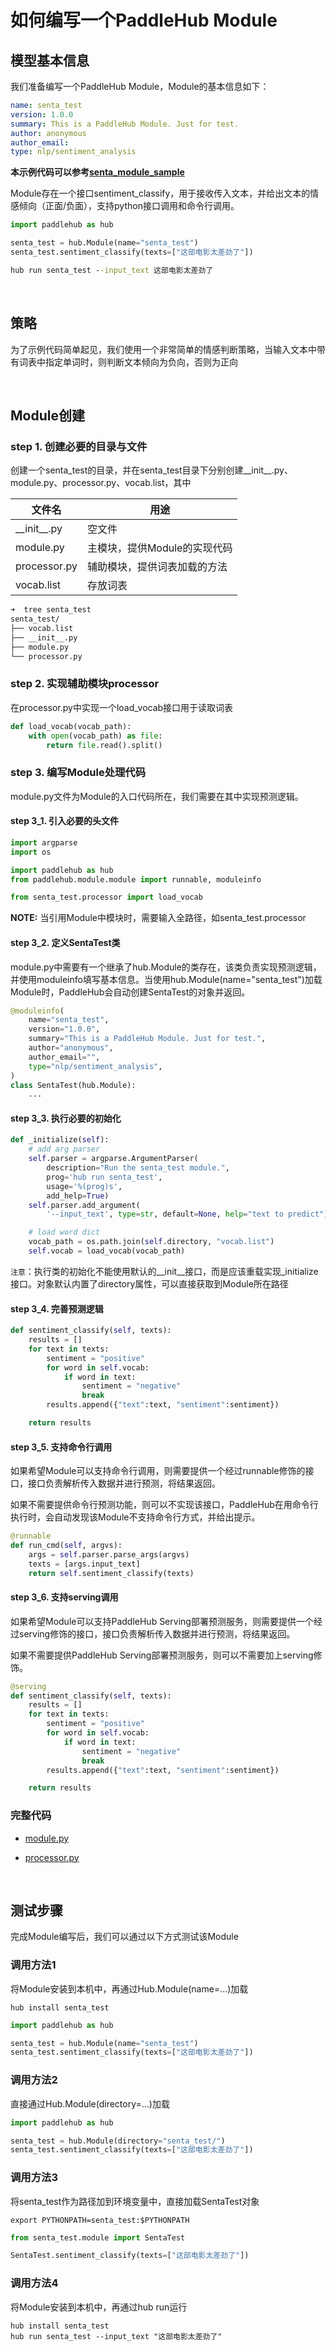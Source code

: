 # 如何编写一个PaddleHub Module

## 模型基本信息

我们准备编写一个PaddleHub Module，Module的基本信息如下：
```yaml
name: senta_test
version: 1.0.0
summary: This is a PaddleHub Module. Just for test.
author: anonymous
author_email:
type: nlp/sentiment_analysis
```

**本示例代码可以参考[senta_module_sample](../../demo/senta_module_sample/senta_test)**

Module存在一个接口sentiment_classify，用于接收传入文本，并给出文本的情感倾向（正面/负面），支持python接口调用和命令行调用。
```python
import paddlehub as hub

senta_test = hub.Module(name="senta_test")
senta_test.sentiment_classify(texts=["这部电影太差劲了"])
```
```cmd
hub run senta_test --input_text 这部电影太差劲了
```

<br/>

## 策略

为了示例代码简单起见，我们使用一个非常简单的情感判断策略，当输入文本中带有词表中指定单词时，则判断文本倾向为负向，否则为正向

<br/>

## Module创建

### step 1. 创建必要的目录与文件

创建一个senta_test的目录，并在senta_test目录下分别创建__init__.py、module.py、processor.py、vocab.list，其中

|文件名|用途|
|-|-|
|\_\_init\_\_.py|空文件|
|module.py|主模块，提供Module的实现代码|
|processor.py|辅助模块，提供词表加载的方法|
|vocab.list|存放词表|

```cmd
➜  tree senta_test
senta_test/
├── vocab.list
├── __init__.py
├── module.py
└── processor.py
```
### step 2. 实现辅助模块processor

在processor.py中实现一个load_vocab接口用于读取词表
```python
def load_vocab(vocab_path):
    with open(vocab_path) as file:
        return file.read().split()
```

### step 3. 编写Module处理代码

module.py文件为Module的入口代码所在，我们需要在其中实现预测逻辑。

#### step 3_1. 引入必要的头文件
```python
import argparse
import os

import paddlehub as hub
from paddlehub.module.module import runnable, moduleinfo

from senta_test.processor import load_vocab
```
**NOTE:** 当引用Module中模块时，需要输入全路径，如senta_test.processor

#### step 3_2. 定义SentaTest类
module.py中需要有一个继承了hub.Module的类存在，该类负责实现预测逻辑，并使用moduleinfo填写基本信息。当使用hub.Module(name="senta_test")加载Module时，PaddleHub会自动创建SentaTest的对象并返回。
```python
@moduleinfo(
    name="senta_test",
    version="1.0.0",
    summary="This is a PaddleHub Module. Just for test.",
    author="anonymous",
    author_email="",
    type="nlp/sentiment_analysis",
)
class SentaTest(hub.Module):
    ...
```
#### step 3_3. 执行必要的初始化
```python
def _initialize(self):
    # add arg parser
    self.parser = argparse.ArgumentParser(
        description="Run the senta_test module.",
        prog='hub run senta_test',
        usage='%(prog)s',
        add_help=True)
    self.parser.add_argument(
        '--input_text', type=str, default=None, help="text to predict")

    # load word dict
    vocab_path = os.path.join(self.directory, "vocab.list")
    self.vocab = load_vocab(vocab_path)
```
`注意`：执行类的初始化不能使用默认的__init__接口，而是应该重载实现_initialize接口。对象默认内置了directory属性，可以直接获取到Module所在路径
#### step 3_4. 完善预测逻辑
```python
def sentiment_classify(self, texts):
    results = []
    for text in texts:
        sentiment = "positive"
        for word in self.vocab:
            if word in text:
                sentiment = "negative"
                break
        results.append({"text":text, "sentiment":sentiment})

    return results
```
#### step 3_5. 支持命令行调用
如果希望Module可以支持命令行调用，则需要提供一个经过runnable修饰的接口，接口负责解析传入数据并进行预测，将结果返回。

如果不需要提供命令行预测功能，则可以不实现该接口，PaddleHub在用命令行执行时，会自动发现该Module不支持命令行方式，并给出提示。
```python
@runnable
def run_cmd(self, argvs):
    args = self.parser.parse_args(argvs)
    texts = [args.input_text]
    return self.sentiment_classify(texts)
```
#### step 3_6. 支持serving调用

如果希望Module可以支持PaddleHub Serving部署预测服务，则需要提供一个经过serving修饰的接口，接口负责解析传入数据并进行预测，将结果返回。

如果不需要提供PaddleHub Serving部署预测服务，则可以不需要加上serving修饰。

```python
@serving
def sentiment_classify(self, texts):
    results = []
    for text in texts:
        sentiment = "positive"
        for word in self.vocab:
            if word in text:
                sentiment = "negative"
                break
        results.append({"text":text, "sentiment":sentiment})

    return results
```

### 完整代码

* [module.py](../../demo/senta_module_sample/senta_test/module.py)

* [processor.py](../../demo/senta_module_sample/senta_test/processor.py)

<br/>

## 测试步骤

完成Module编写后，我们可以通过以下方式测试该Module

### 调用方法1

将Module安装到本机中，再通过Hub.Module(name=...)加载
```shell
hub install senta_test
```

```python
import paddlehub as hub

senta_test = hub.Module(name="senta_test")
senta_test.sentiment_classify(texts=["这部电影太差劲了"])
```

### 调用方法2

直接通过Hub.Module(directory=...)加载
```python
import paddlehub as hub

senta_test = hub.Module(directory="senta_test/")
senta_test.sentiment_classify(texts=["这部电影太差劲了"])
```

### 调用方法3
将senta_test作为路径加到环境变量中，直接加载SentaTest对象
```shell
export PYTHONPATH=senta_test:$PYTHONPATH
```

```python
from senta_test.module import SentaTest

SentaTest.sentiment_classify(texts=["这部电影太差劲了"])
```

### 调用方法4
将Module安装到本机中，再通过hub run运行

```shell
hub install senta_test
hub run senta_test --input_text "这部电影太差劲了"
```
